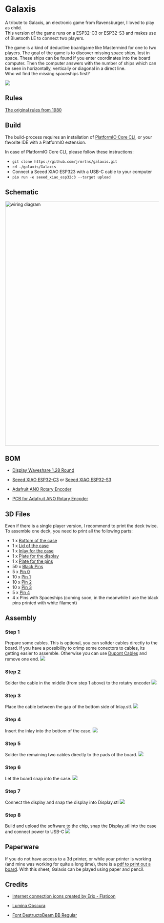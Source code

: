 # Galaxis
A tribute to Galaxis, an electronic game from Ravensburger, I loved to play as child.
<br/>This version of the game runs on a ESP32-C3 or ESP32-S3 and makes use of Bluetooth LE to connect two players.

The game is a kind of deductive boardgame like Mastermind for one to two players. The goal of the game is to discover missing space ships, lost in space. These ships can be found if you enter coordinates into the board computer. Then the computer answers with the number of ships which can be seen in horizontally, vertically or diagonal in a direct line.<br/>
Who wil find the missing spaceships first?

![](./assets/game.jpg)

## Rules

[The original rules from 1980](https://www.ravensburger.de/spielanleitungen/ecm/Spielanleitungen/Galaxis_Electronic.pdf)

## Build
The build-process requires an installation of [PlatformIO Core CLI](https://docs.platformio.org/en/stable/core/index.html#piocore), or your favorite IDE with a PlatformIO extension.

In case of PlatformIO Core CLI, please follow these instructions:

* `git clone https://github.com/jrmrtns/galaxis.git`
* `cd ./galaxis/Galaxis`
* Connect a Seeed XIAO ESP323 with a USB-C cable to your computer
* `pio run -e seeed_xiao_esp32c3 --target upload`

## Schematic

<img src="./assets/wiring.png" width="800" alt="wiring diagram"/>

## BOM
* [Display Waveshare 1.28 Round](https://www.berrybase.de/en/1.28-240x240-rundes-lcd-display-modul-65k-rgb-spi-interface?c=2384
)

* [Seeed XIAO ESP32-C3](https://www.berrybase.de/en/seeed-xiao-esp32c3-winziges-mcu-board-mit-wlan-und-ble
) or [Seeed XIAO ESP32-S3](https://www.seeedstudio.com/XIAO-ESP32S3-p-5627.html)

* [Adafruit ANO Rotary Encoder](https://www.berrybase.de/en/adafruit-ano-scrollrad-drehgeber
)

* [PCB for Adafruit ANO Rotary Encoder](https://www.berrybase.de/en/adafruit-breakout-pcb-fuer-ano-scrollrad-drehgeber)

## 3D Files
Even if there is a single player version, I recommend to print the deck twice. To assemble one deck, you need to print all the following parts: 

* 1 x [Bottom of the case](./3d/Boden.stl)
* 1 x [Lid of the case](./3d/Deckel.stl)
* 1 x [Inlay for the case](./3d/Inlay.stl)
* 1 x [Plate for the display](./3d/Display.stl)
* 1 x [Plate for the pins](./3d/Platte.stl)
* 50 x [Black Pins](./3d/BlackPin.stl)
* 5 x [Pin 0](./3d/Pin-0.stl)
* 10 x [Pin 1](./3d/Pin-1.stl)
* 10 x [Pin 2](./3d/Pin-2.stl)
* 10 x [Pin 3](./3d/Pin-3.stl)
* 5 x [Pin 4](./3d/Pin-4.stl)
* 4 x Pins with Spaceships (coming soon, in the meanwhile I use the black pins printed with white filament)

## Assembly
### Step 1
Prepare some cables. This is optional, you can soltder cables directly to the board. If you have a possibility to crimp some conectors to cables, its getting easier to assemble. Otherwise you can use [Dupont Cables](https://www.berrybase.de/40pin-jumper/dupont-kabel-male-female-trennbar) and remove one end.
![](./assets/assembly-01.jpg)

### Step 2
Solder the cable in the middle (from step 1 above) to the rotatry encoder
![](./assets/assembly-02.jpg)

### Step 3
Place the cable between the gap of the bottom side of Inlay.stl.
![](./assets/assembly-03.jpg)

### Step 4
Insert the inlay into the bottom of the case.
![](./assets/assembly-04.jpg)

### Step 5
Solder the remaining two cables directly to the pads of the board.
![](./assets/assembly-05.jpg)

### Step 6
Let the board snap into the case.
![](./assets/assembly-06.jpg)

### Step 7
Connect the display and snap the display into Display.stl
![](./assets/assembly-07.jpg)

### Step 8
Build and upload the software to the chip, snap the Display.stl into the case and connect power to USB-C
![](./assets/assembly-08.jpg)

## Paperware
If you do not have access to a 3d printer, or while your printer is working (and mine was working for quite a long time), there is a 
[pdf to print out a board](./assets/sheet.pdf). With this sheet, Galaxis can be played using paper and pencil.

## Credits
* [Internet connection icons created by Erix - Flaticon](https://www.flaticon.com/free-icons/internet-connection)

* [Lumina Obscura](https://pixabay.com/users/luminas_art-4128746/?utm_source=link-attribution&utm_medium=referral&utm_campaign=image&utm_content=3608029)

* [Font DestructoBeam BB Regular](https://fontsgeek.com/fonts/DestructoBeam-BB-Regular)